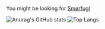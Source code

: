 You might be looking for [Smørfugl](https://github.com/smoerfugl) 

![Anurag's GitHub stats](https://github-readme-stats.vercel.app/api?username=chrisjust&show_icons=true&theme=github_dark_dimmed)
![Top Langs](https://github-readme-stats.vercel.app/api/top-langs/?username=chrisjust&theme=github_dark_dimmed&layout=compact)

<!--
**chrisjust/chrisjust** is a ✨ _special_ ✨ repository because its `README.md` (this file) appears on your GitHub profile.

Here are some ideas to get you started:

- 🔭 I’m currently working on ...
- 🌱 I’m currently learning ...
- 👯 I’m looking to collaborate on ...
- 🤔 I’m looking for help with ...
- 💬 Ask me about ...
- 📫 How to reach me: ...
- 😄 Pronouns: ...
- ⚡ Fun fact: ...
-->
